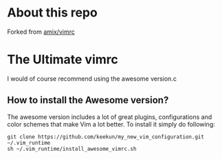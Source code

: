 # About this repo

Forked from [amix/vimrc](https://github.com/amix/vimrc)

# The Ultimate vimrc

I would of course recommend using the awesome version.c

## How to install the Awesome version?
The awesome version includes a lot of great plugins, configurations and color schemes that make Vim a lot better. To install it simply do following:

	git clone https://github.com/keekun/my_new_vim_configuration.git ~/.vim_runtime
	sh ~/.vim_runtime/install_awesome_vimrc.sh
